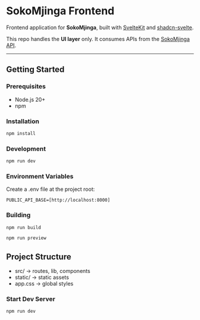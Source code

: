 # SokoMjinga Frontend

Frontend application for **SokoMjinga**, built with [SvelteKit](https://kit.svelte.dev/) and [shadcn-svelte](https://ui.shadcn.com/).

This repo handles the **UI layer** only. It consumes APIs from the [SokoMjinga API](https://github.com/waynemwandi/sokomjinga-api.git).

---

## Getting Started

### Prerequisites

- Node.js 20+
- npm

### Installation

```sh
npm install
```

### Development

```sh
npm run dev
```

### Environment Variables

Create a .env file at the project root:

```dotnetcli
PUBLIC_API_BASE=[http://localhost:8000]
```

### Building

```sh
npm run build

npm run preview
```

## Project Structure

- src/ -> routes, lib, components
- static/ -> static assets
- app.css -> global styles

### Start Dev Server

```sh
npm run dev
```
